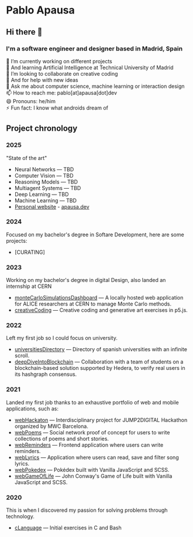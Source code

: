 # Pablo Apausa

## Hi there 👋

### I'm a software engineer and designer based in Madrid, Spain

🔭 I’m currently working on different projects  
🌱 And learning Artificial Intelligence at Technical University of Madrid  
👯 I’m looking to collaborate on creative coding  
🤔 And for help with new ideas  
💬 Ask me about computer science, machine learning or interaction design  
📫 How to reach me: pablo[at]apausa[dot]dev  
😄 Pronouns: he/him  
⚡ Fun fact: I know what androids dream of  

## Project chronology

### 2025

"State of the art"
- Neural Networks — TBD
- Computer Vision — TBD
- Reasoning Models — TBD
- Multiagent Systems — TBD
- Deep Learning — TBD
- Machine Learning — TBD
- [Personal website](https://github.com/apausa/personalWebsite) - [apausa.dev](https://apausa.dev)

### 2024

Focused on my bachelor's degree in Softare Development, here are some projects: 
- [CURATING]

### 2023

Working on my bachelor's degree in digital Design, also landed an internship at CERN
- [monteCarloSimulationsDashboard](https://github.com/apausa/monteCarloSimulationsDashboard) — A locally hosted web application for ALICE researchers at CERN to manage Monte Carlo methods.
- [creativeCoding](https://github.com/apausa/creativeCoding) — Creative coding and generative art exercises in p5.js. 

### 2022

Left my first job so I could focus on university. 
- [universitiesDirectory](https://github.com/apausa/universityDirectory) — Directory of spanish universities with an infinite scroll.
- [deepDiveIntoBlockchain](https://github.com/apausa/uzhBlockchain) — Collaboration with a team of students on a blockchain-based solution supported by Hedera, to verify real users in its hashgraph consensus.  

### 2021

Landed my first job thanks to an exhaustive portfolio of web and mobile applications, such as: 
- [webHackaton](https://github.com/apausa/webHackaton) — Interdisciplinary project for JUMP2DIGITAL Hackathon organized by MWC Barcelona.  
- [webPoems](https://github.com/apausa/webPoems) —  Social network proof of concept for users to write collections of poems and short stories.  
- [webReminders](https://github.com/apausa/webReminders) — Frontend application where users can write reminders.  
- [webLyrics](https://github.com/apausa/webLyrics) — Application where users can read, save and filter song lyrics.  
- [webPokedex](https://github.com/apausa/webPokedex) — Pokédex built with Vanilla JavaScript and SCSS.  
- [webGameOfLife](https://github.com/apausa/webGameOfLife) — John Conway's Game of Life built with Vanilla JavaScript and SCSS.

### 2020

This is when I discovered my passion for solving problems through technology.
- [cLanguage](https://github.com/apausa/cLanguage) — Initial exercises in C and Bash 
